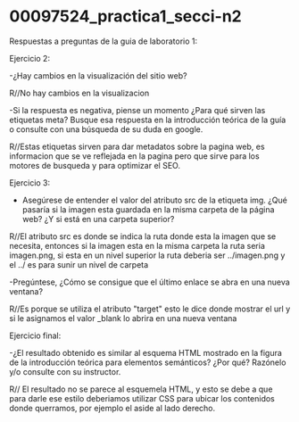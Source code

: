 # 00097524_practica1_secci-n2

Respuestas a preguntas de la guia de laboratorio 1:

Ejercicio 2:

-¿Hay cambios en la visualización del sitio web? 

R//No hay cambios en la visualizacion 

-Si la respuesta es negativa, piense un momento ¿Para qué sirven las etiquetas meta? Busque esa respuesta en la introducción teórica de la guía o consulte con una búsqueda de su duda en google.

R//Estas etiquetas sirven para dar metadatos sobre la pagina web, es informacion que se ve reflejada en la pagina pero que sirve para los motores de busqueda y para optimizar el SEO.

Ejercicio 3:

- Asegúrese de entender el valor del atributo src de la etiqueta img. ¿Qué pasaría si la imagen esta guardada en la misma carpeta de la página web? ¿Y si está en una carpeta superior?

R//El atributo src es donde se indica la ruta donde esta la imagen que se necesita, entonces si la imagen esta en la misma carpeta la ruta seria imagen.png, si esta en un nivel superior la ruta deberia ser ../imagen.png y el ../ es para sunir un nivel de carpeta

-Pregúntese, ¿Cómo se consigue que el último enlace se abra en una nueva ventana?

R//Es porque se utiliza el atributo "target" esto le dice donde mostrar el url y si le asignamos el valor _blank lo abrira en una nueva ventana

Ejercicio final:

-¿El resultado obtenido es similar al esquema HTML mostrado en la figura de la introducción teórica
para elementos semánticos? ¿Por qué? Razónelo y/o consulte con su instructor.

R// El resultado no se parece al esquemela HTML, y esto se debe a que para darle ese estilo deberiamos utilizar CSS para ubicar los contenidos donde querramos, por ejemplo el aside al lado derecho.